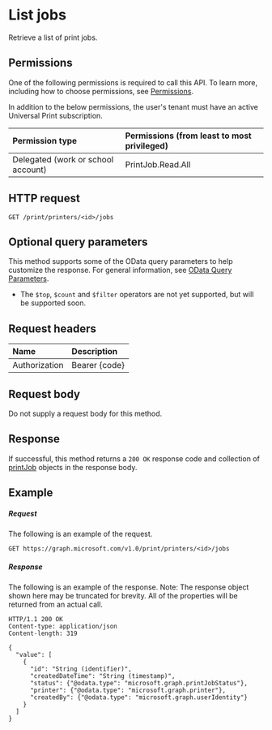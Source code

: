 # List jobs

Retrieve a list of print jobs.

## Permissions
One of the following permissions is required to call this API. To learn more, including how to choose permissions, see [Permissions](../../../concepts/permissions_reference.md).

In addition to the below permissions, the user's tenant must have an active Universal Print subscription.

|Permission type                        | Permissions (from least to most privileged)              |
|:--------------------------------------|:---------------------------------------------------------|
|Delegated (work or school account)| PrintJob.Read.All |

## HTTP request
<!-- { "blockType": "ignored" } -->
```http
GET /print/printers/<id>/jobs
```

## Optional query parameters
This method supports some of the OData query parameters to help customize the response. For general information, see [OData Query Parameters](/graph/query-parameters).

* The `$top`, `$count` and `$filter` operators are not yet supported, but will be supported soon.

## Request headers
| Name      |Description|
|:----------|:----------|
| Authorization | Bearer {code} |

## Request body
Do not supply a request body for this method.
## Response
If successful, this method returns a `200 OK` response code and collection of [printJob](../resources/printjob.md) objects in the response body.
## Example
##### Request
The following is an example of the request.
<!-- {
  "blockType": "request",
  "name": "get_jobs"
}-->
```http
GET https://graph.microsoft.com/v1.0/print/printers/<id>/jobs
```
##### Response
The following is an example of the response. Note: The response object shown here may be truncated for brevity. All of the properties will be returned from an actual call.
<!-- {
  "blockType": "response",
  "truncated": true,
  "@odata.type": "microsoft.graph.printJob",
  "isCollection": true
} -->
```http
HTTP/1.1 200 OK
Content-type: application/json
Content-length: 319

{
  "value": [
    {
      "id": "String (identifier)",
      "createdDateTime": "String (timestamp)",
      "status": {"@odata.type": "microsoft.graph.printJobStatus"},
      "printer": {"@odata.type": "microsoft.graph.printer"},
      "createdBy": {"@odata.type": "microsoft.graph.userIdentity"}
    }
  ]
}
```

<!-- uuid: 8fcb5dbc-d5aa-4681-8e31-b001d5168d79
2015-10-25 14:57:30 UTC -->
<!-- {
  "type": "#page.annotation",
  "description": "List jobs",
  "keywords": "",
  "section": "documentation",
  "tocPath": ""
}-->